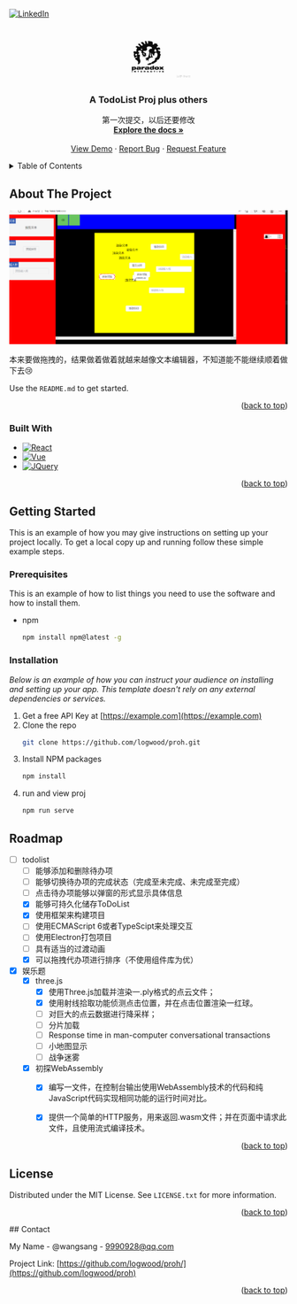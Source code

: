 
<a name="readme-top"></a>
[![LinkedIn][linkedin-shield]][linkedin-url]



<!-- PROJECT LOGO -->
<br />
<div align="center">
  <a href="https://github.com/othneildrew/Best-README-Template">
    <img src="./images/image.jpg" alt="Logo" width="160" height="80">
  </a>

  <h3 align="center">A TodoList Proj plus others</h3>

  <p align="center">
    第一次提交，以后还要修改
    <br />
    <a href="https://github.com/logwood/proh"><strong>Explore the docs »</strong></a>
    <br />
    <br />
    <a href="https://github.com/logwood/proh">View Demo</a>
    ·
    <a href="https://github.com/logwood/proh/issues">Report Bug</a>
    ·
    <a href="https://github.com/logwood/proh/issues">Request Feature</a>
  </p>
</div>



<!-- TABLE OF CONTENTS -->
<details>
  <summary>Table of Contents</summary>
  <ol>
    <li>
      <a href="#about-the-project">About The Project</a>
      <ul>
        <li><a href="#built-with">Built With</a></li>
      </ul>
    </li>
    <li>
      <a href="#getting-started">Getting Started</a>
      <ul>
        <li><a href="#prerequisites">Prerequisites</a></li>
        <li><a href="#installation">Installation</a></li>
      </ul>
    </li>
    <li><a href="#usage">Usage</a></li>
    <li><a href="#roadmap">Roadmap</a></li>
    <li><a href="#contributing">Contributing</a></li>
    <li><a href="#license">License</a></li>
    <li><a href="#contact">Contact</a></li>
    <li><a href="#acknowledgments">Acknowledgments</a></li>
  </ol>
</details>



<!-- ABOUT THE PROJECT -->
## About The Project

![Product Name Screen Shot](./images/overis.png)

本来要做拖拽的，结果做着做着就越来越像文本编辑器，不知道能不能继续顺着做下去:cry:


Use the `README.md` to get started.

<p align="right">(<a href="#readme-top">back to top</a>)</p>



### Built With


* [![React][React.js]][React-url]
* [![Vue][Vue.js]][Vue-url]
* [![JQuery][JQuery.com]][JQuery-url]

<p align="right">(<a href="#readme-top">back to top</a>)</p>



<!-- GETTING STARTED -->
## Getting Started

This is an example of how you may give instructions on setting up your project locally.
To get a local copy up and running follow these simple example steps.

### Prerequisites

This is an example of how to list things you need to use the software and how to install them.
* npm
  ```sh
  npm install npm@latest -g
  ```

### Installation

_Below is an example of how you can instruct your audience on installing and setting up your app. This template doesn't rely on any external dependencies or services._

1. Get a free API Key at [https://example.com](https://example.com)
2. Clone the repo
   ```sh
   git clone https://github.com/logwood/proh.git
   ```
3. Install NPM packages
   ```sh
   npm install
   ```
4. run and view proj
   ```sh
   npm run serve
   ```


<!-- ROADMAP -->
## Roadmap

- [ ] todolist
    - [ ] 能够添加和删除待办项
    - [ ] 能够切换待办项的完成状态（完成至未完成、未完成至完成）
    - [ ] 点击待办项能够以弹窗的形式显示具体信息
    - [x] 能够可持久化储存ToDoList
    - [x] 使用框架来构建项目
    - [ ] 使用ECMAScript 6或者TypeScipt来处理交互
    - [ ] 使用Electron打包项目
    - [ ] 具有适当的过渡动画
    - [x] 可以拖拽代办项进行排序（不使用组件库为优）
- [X] 娱乐题
    - [X] three.js
        - [X] 使用Three.js加载并渲染一.ply格式的点云文件；
        - [X] 使用射线拾取功能侦测点击位置，并在点击位置渲染一红球。
        - [ ] 对巨大的点云数据进行降采样；
        - [ ] 分片加载
        - [ ] Response time in man-computer conversational transactions
        - [ ] 小地图显示
        - [ ] 战争迷雾
    - [x] 初探WebAssembly
        - [X] 编写一文件，在控制台输出使用WebAssembly技术的代码和纯JavaScript代码实现相同功能的运行时间对比。
        - [X] 提供一个简单的HTTP服务，用来返回.wasm文件；并在页面中请求此文件，且使用流式编译技术。




<p align="right">(<a href="#readme-top">back to top</a>)</p>

## License

Distributed under the MIT License. See `LICENSE.txt` for more information.

<p align="right">(<a href="#readme-top">back to top</a>)</p>
<!-- CONTACT -->
## Contact

My Name - @wangsang - 9990928@qq.com

Project Link: [https://github.com/logwood/proh/](https://github.com/logwood/proh)

<p align="right">(<a href="#readme-top">back to top</a>)</p>



<!-- MARKDOWN LINKS & IMAGES -->
<!-- https://www.markdownguide.org/basic-syntax/#reference-style-links -->
[contributors-shield]: https://img.shields.io/github/contributors/othneildrew/Best-README-Template.svg?style=for-the-badge
[contributors-url]: https://github.com/logwood/prog/graphs/contributors
[forks-shield]: https://img.shields.io/github/forks/othneildrew/Best-README-Template.svg?style=for-the-badge
[forks-url]: https://github.com/logwood/prog/network/members
[stars-shield]: https://img.shields.io/github/stars/othneildrew/Best-README-Template.svg?style=for-the-badge
[stars-url]: https://github.com/logwood/prog/stargazers
[issues-shield]: https://img.shields.io/github/issues/othneildrew/Best-README-Template.svg?style=for-the-badge
[issues-url]: https://github.com/logwood/prog/issues
[license-shield]: https://img.shields.io/github/license/othneildrew/Best-README-Template.svg?style=for-the-badge
[license-url]: https://github.com/logwood/prog/blob/master/LICENSE.txt
[linkedin-shield]: https://img.shields.io/badge/-LinkedIn-black.svg?style=for-the-badge&logo=linkedin&colorB=555
[linkedin-url]: https://github.com/logwood/prog
[product-screenshot]: images/screenshot.png
[Next.js]: https://img.shields.io/badge/next.js-000000?style=for-the-badge&logo=nextdotjs&logoColor=white
[Next-url]: https://nextjs.org/
[React.js]: https://img.shields.io/badge/React-20232A?style=for-the-badge&logo=react&logoColor=61DAFB
[React-url]: https://reactjs.org/
[Vue.js]: https://img.shields.io/badge/Vue.js-35495E?style=for-the-badge&logo=vuedotjs&logoColor=4FC08D
[Vue-url]: https://vuejs.org/
[Angular.io]: https://img.shields.io/badge/Angular-DD0031?style=for-the-badge&logo=angular&logoColor=white
[Angular-url]: https://angular.io/
[Svelte.dev]: https://img.shields.io/badge/Svelte-4A4A55?style=for-the-badge&logo=svelte&logoColor=FF3E00
[Svelte-url]: https://svelte.dev/
[Laravel.com]: https://img.shields.io/badge/Laravel-FF2D20?style=for-the-badge&logo=laravel&logoColor=white
[Laravel-url]: https://laravel.com
[Bootstrap.com]: https://img.shields.io/badge/Bootstrap-563D7C?style=for-the-badge&logo=bootstrap&logoColor=white
[Bootstrap-url]: https://getbootstrap.com
[JQuery.com]: https://img.shields.io/badge/jQuery-0769AD?style=for-the-badge&logo=jquery&logoColor=white
[JQuery-url]: https://github.com/logwood/prog 